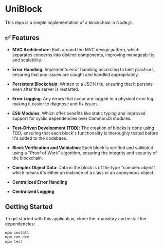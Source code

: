 # UniBlock

This repo is a simple implementation of a blockchain in Node.js.

## :white_check_mark: Features

- **MVC Architecture**: Built around the MVC design pattern, which separates concerns into distinct components, improving manageability and scalability.

- **Error Handling**: Implements error handling according to best practices, ensuring that any issues are caught and handled appropriately.

- **Persistent Blockchain**: Written to a JSON file, ensuring that it persists even after the server is restarted.

- **Error Logging**: Any errors that occur are logged to a physical error log, making it easier to diagnose and fix issues.

- **ES6 Modules**: Which offer benefits like static typing and improved support for cyclic dependencies over CommonJS modules.

- **Test-Driven Development (TDD)**: The creation of blocks is done using TDD, ensuring that each block's functionality is thoroughly tested before it's added to the codebase.

- **Block Verification and Validation**: Each block is verified and validated using a "Proof of Work" algorithm, ensuring the integrity and security of the blockchain.

- **Complex Object Data**: Data in the block is of the type "complex object", which means it's either an instance of a class or an anonymous object.

- **Centralized Error Handling**

- **Centralized Logging**

## Getting Started

To get started with this application, clone the repository and install the dependencies:

```bash
npm install
npm run dev
npm test
```
